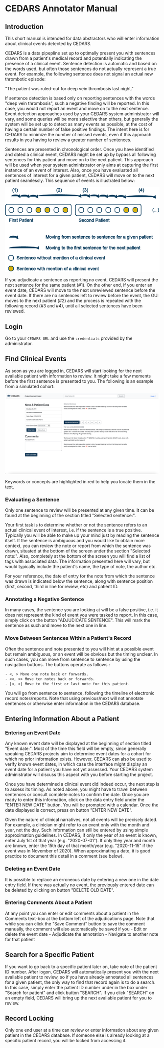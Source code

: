 # CEDARS Annotator Manual

## Introduction

This short manual is intended for data abstractors who will enter information about clinical events detected by CEDARS.

CEDARS is a data pipepline set up to optimally present you with sentences drawn from a patient's medical record and potentially indicating the presence of a clinical event. Sentence detection is automatic and based on the words used, but often those sentences do not actually represent a true event. For example, the following sentence does not signal an actual new thrombotic episode:

"The patient was ruled-out for deep vein thrombosis last night."

If sentence detection is based only on reporting sentences with the words "deep vein thrombosis", such a negative finding will be reported. In this case, you would not report an event and move on to the next sentence. Event detection approaches used by your CEDARS system administrator will vary, and some queries will be more selective than others, but generally the system will be set up to detect as many events as possible, at the cost of having a certain number of false positive findings. The intent here is for CEDARS to minimize the number of missed events, even if this approach results in you having to review a greater number of sentences.

Sentences are presented in chronological order. Once you have identified and dated a clinical event, CEDARS might be set up by bypass all following sentences for this patient and move on to the next patient. This approach will be used when your system administrator only aims at capturing the first instance of an event of interest. Also, once you have evaluated all sentences of interest for a given patient, CEDARS will move on to the next patient seamlessly. This sequence of events is illustrated below:

![CEDARS Workflow](pics/GitHub%20Schema%202%20C.png)

If you adjudicate a sentence as reporting no event, CEDARS will present the next sentence for the same patient (#1). On the other end, if you enter an event date, CEDARS will move to the next unreviewed sentence before the event date. If there are no sentences left to review before the event, the GUI moves to the next patient (#2) and the process is repeated with the following record (#3 and #4), until all selected sentences have been reviewed.

## Login

Go to your `CEDARS URL` and use the `credentials` provided by the administrator.

## Find Clinical Events

As soon as you are logged in, CEDARS will start looking for the next available patient with information to review. It might take a few moments before the first sentence is presented to you. The following is an example from a simulated cohort:

![Simulated Patient Example - Data Entry Interface](pics/adjudicate_annotations.png)

Keywords or concepts are highlighted in red to help you locate them in the text.

### Evaluating a Sentence

Only one sentence to review will be presented at any given time. It can be found at the beginning of the section titled "Selected sentence:".

Your first task is to determine whether or not the sentence refers to an actual clinical event of interest, i.e. if the sentence is a true positive. Typically you will be able to make up your mind just by reading the sentence itself. If the sentence is ambiguous and you would like to obtain more context, you can review the note or report from which the sentence was drawn, situated at the bottom of the screen under the section "Selected note:". Also, completely at the bottom of the screen you will find a list of tags with associated data. The information presented here will vary, but would typically include the patient's name, the type of note, the author etc.

For your reference, the date of entry for the note from which the sentence was drawn is indicated below the sentence, along with sentence position (first, second, third in line for review, etc) and patient ID.

### Annotating a Negative Sentence

In many cases, the sentence you are looking at will be a false positive, i.e. it does not represent the kind of event you were tasked to report. In this case, simply click on the button "ADJUDICATE SENTENCE". This will mark the sentence as such and move to the next one in line.

### Move Between Sentences Within a Patient's Record

Often the sentence and note presented to you will hint at a possible event but remain ambiguous, or an event will be obvious but the timing unclear. In such cases, you can move from sentence to sentence by using the navigation buttons. The buttons operate as follows :

    - <, > Move one note back or forwards.
    - <<, >> Move ten notes back or forwards.
    - |<, >| Move to the first or last note for this patient.

You will go from sentence to sentence, following the timeline of electronic record notes/reports. Note that using previous/next will not annotate sentences or otherwise enter information in the CEDARS database.

## Entering Information About a Patient

### Entering an Event Date

Any known event date will be displayed at the beginning of section titled "Event date:". Most of the time this field will be empty, since generally speaking CEDARS projects aim to determine event dates for a cohort for which no prior information exists. However, CEDARS can also be used to verify known event dates, in which case the interface might display an event date for a patient you have not yet assessed. Your CEDARS system administrator will discuss this aspect with you before starting the project.

Once you have determined a clinical event did indeed occur, the next step is to assess its timing. As noted above, you might have to travel between sentences or consult complete notes to confirm the date. Once you are ready to enter this information, click on the data entry field under the "ENTER NEW DATE" button. You will be prompted with a calendar. Once the date displayed is correct, press on button "ENTER NEW DATE".

Given the nature of clinical narratives, not all events will be precisely dated. For example, a clinician might refer to an event only with the month and year, not the day. Such information can still be entered by using simple approximation guidelines. In CEDARS, if only the year of an event is known, enter July 1st of that year (e.g. "2020-07-01"). If only they year and month are known, enter the 15th day of that month/year (e.g. "2020-11-15" if the event was in November of 2020). When approximating a date, it is good practice to document this detail in a comment (see below).

### Deleting an Event Date

It is possible to replace an erroneous date by entering a new one in the date entry field. If there was actually no event, the previously entered date can be deleted by clicking on button "DELETE OLD DATE".

### Entering Comments About a Patient

At any point you can enter or edit comments about a patient in the Comments text-box at the bottom left of the adjudications page. Note that while you can click the "Save Comment" button to save the comment manually, the comment will also automatically be saved if you 
    - Edit or delete the event date
    - Adjudicate the annotation
    - Navigate to another note for that patient

## Search for a Specific Patient

If you want to go back to a specific patient later on, take note of the patient ID number. After logon, CEDARS will automatically present you with the next available patient to review, so if you have already annotated all sentences for a given patient, the only way to find that record again is to do a search. In this case, simply enter the patient ID number under in the box under "Search for patient" and click button "SEARCH". If you click "SEARCH" on an empty field, CEDARS will bring up the next available patient for you to review.

## Record Locking

Only one end user at a time can review or enter information about any given patient in the CEDARS database. If someone else is already looking at a specific patient record, you will be locked from accessing it.
